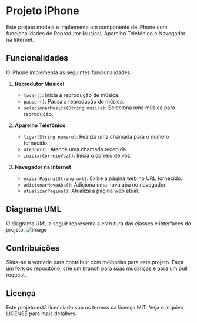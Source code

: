 # Projeto iPhone

Este projeto modela e implementa um componente de iPhone com funcionalidades de Reprodutor Musical, Aparelho Telefônico e Navegador na Internet.

## Funcionalidades

O iPhone implementa as seguintes funcionalidades:

1. **Reprodutor Musical**
   - `tocar()`: Inicia a reprodução de música.
   - `pausar()`: Pausa a reprodução de música.
   - `selecionarMusica(String musica)`: Seleciona uma música para reprodução.

2. **Aparelho Telefônico**
   - `ligar(String numero)`: Realiza uma chamada para o número fornecido.
   - `atender()`: Atende uma chamada recebida.
   - `iniciarCorreioVoz()`: Inicia o correio de voz.

3. **Navegador na Internet**
   - `exibirPagina(String url)`: Exibe a página web no URL fornecido.
   - `adicionarNovaAba()`: Adiciona uma nova aba no navegador.
   - `atualizarPagina()`: Atualiza a página web atual.

## Diagrama UML

O diagrama UML a seguir representa a estrutura das classes e interfaces do projeto:
![image](https://github.com/geissybastoss/IphoneClasse-dio/assets/142998483/dddc328c-4374-462b-be86-ebd626682c8e)

## Contribuições
Sinta-se à vontade para contribuir com melhorias para este projeto. Faça um fork do repositório, crie um branch para suas mudanças e abra um pull request.

## Licença
Este projeto está licenciado sob os termos da licença MIT. Veja o arquivo LICENSE para mais detalhes.

